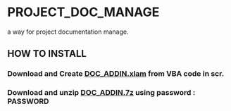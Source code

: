 # PROJECT_DOC_MANAGE
a way for project documentation manage.
## HOW TO INSTALL
### Download and Create [DOC_ADDIN.xlam](https://github.com/45717335/PROJECT_DOC_MANAGE/blob/master/DOC_ADDIN.xlam)  from VBA code in scr.

### Download and unzip   [DOC_ADDIN.7z](https://github.com/45717335/PROJECT_DOC_MANAGE/blob/master/DOC_ADDIN.7z) using password : PASSWORD
